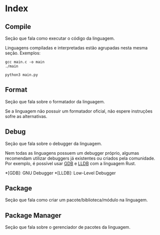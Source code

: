 # Index

## Compile
Seção que fala como executar o código da linguagem.  

Linguagens compiladas e interpretadas estão agrupadas nesta mesma seção. Exemplos:  

```title="Linguagem compilada (C)"
gcc main.c -o main
./main
```

```title="Linguagem interpretada (Python)"
python3 main.py
```

## Format
Seção que fala sobre o formatador da linguagem.  

Se a linguagem não possuir um formatador oficial, não espere instruções sofre as alternativas.  

## Debug
Seção que fala sobre o debugger da linguagem.  

Nem todas as linguagens possuem um debugger próprio, algumas recomendam utilizar debuggers já existentes ou criados pela comunidade. Por exemplo, é possível usar [GDB](https://en.wikipedia.org/wiki/GNU_Debugger) e [LLDB](https://en.wikipedia.org/wiki/LLDB_(debugger)) com a linguagem Rust.  

*[GDB]: GNU Debugger
*[LLDB]: Low-Level Debugger

## Package
Seção que fala como criar um pacote/biblioteca/módulo na linguagem.  

## Package Manager
Seção que fala sobre o gerenciador de pacotes da linguagem.  